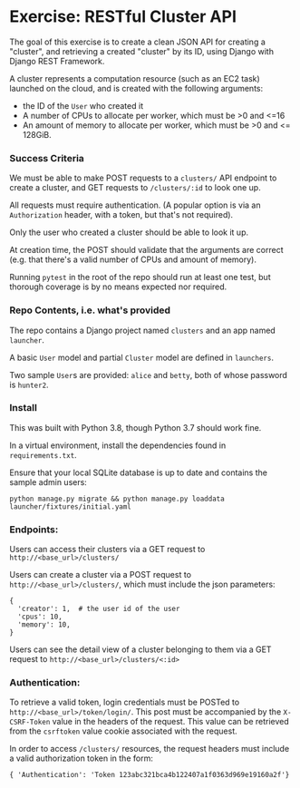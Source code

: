 # Exercise: RESTful Cluster API

The goal of this exercise is to create a clean JSON API for creating a "cluster", and retrieving a created "cluster" by its ID, using Django with Django REST Framework.

A cluster represents a computation resource (such as an EC2 task) launched on the cloud, and is created with the following arguments:

- the ID of the `User` who created it
- A number of CPUs to allocate per worker, which must be >0 and <=16
- An amount of memory to allocate per worker, which must be >0 and <= 128GiB.

### Success Criteria

We must be able to make POST requests to a `clusters/` API endpoint to create a cluster, and GET requests to `/clusters/:id` to look one up.

All requests must require authentication. (A popular option is via an `Authorization` header, with a token, but that's not required).

Only the user who created a cluster should be able to look it up.

At creation time, the POST should validate that the arguments are correct (e.g. that there's a valid number of CPUs and amount of memory).

Running `pytest` in the root of the repo should run at least one test, but thorough coverage is by no means expected nor required.

### Repo Contents, i.e. what's provided

The repo contains a Django project named `clusters` and an app named `launcher`.

A basic `User` model and partial `Cluster` model are defined in `launchers`.

Two sample `User`s are provided: `alice` and `betty`, both of whose password is `hunter2`.

### Install

This was built with Python 3.8, though Python 3.7 should work fine.

In a virtual environment, install the dependencies found in `requirements.txt`.

Ensure that your local SQLite database is up to date and contains the sample admin users:

```shell
python manage.py migrate && python manage.py loaddata launcher/fixtures/initial.yaml
```

### Endpoints:

Users can access their clusters via a GET request to `http://<base_url>/clusters/`

Users can create a cluster via a POST request to `http://<base_url>/clusters/`, which must include the json parameters:

```
{
  'creator': 1,  # the user id of the user
  'cpus': 10,
  'memory': 10,
}
```

Users can see the detail view of a cluster belonging to them via a GET request to `http://<base_url>/clusters/<:id>`

### Authentication:

To retrieve a valid token, login credentials must be POSTed to `http://<base_url>/token/login/`.
This post must be accompanied by the `X-CSRF-Token` value in the headers of the request. This value can be retrieved from the `csrftoken` value cookie associated with the request.

In order to access `/clusters/` resources, the request headers must include a valid authorization token in the form:

```
{ 'Authentication': 'Token 123abc321bca4b122407a1f0363d969e19160a2f'}
```
